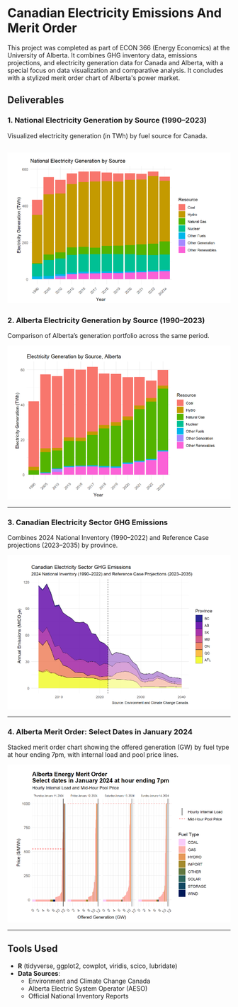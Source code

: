 # Canadian Electricity Emissions And Merit Order

This project was completed as part of ECON 366 (Energy Economics) at the University of Alberta. It combines GHG inventory data, emissions projections, and electricity generation data for Canada and Alberta, with a special focus on data visualization and comparative analysis. It concludes with a stylized merit order chart of Alberta's power market.

## Deliverables

### 1. National Electricity Generation by Source (1990–2023)
Visualized electricity generation (in TWh) by fuel source for Canada.

![National Electricity Generation](images/national_generation_by_source.png)
---

### 2. Alberta Electricity Generation by Source (1990–2023)
Comparison of Alberta’s generation portfolio across the same period.

![Alberta Generation](images/alberta_generation_by_source.png)

---

### 3. Canadian Electricity Sector GHG Emissions
Combines 2024 National Inventory (1990–2022) and Reference Case projections (2023–2035) by province.

![GHG Emissions](images/canadian_electricity_ghg_emissions.png)

---

### 4. Alberta Merit Order: Select Dates in January 2024
Stacked merit order chart showing the offered generation (GW) by fuel type at hour ending 7pm, with internal load and pool price lines.

![Alberta Merit Order](images/ab_merit_order_jan2024.png)

---

## Tools Used

- **R** (tidyverse, ggplot2, cowplot, viridis, scico, lubridate)
- **Data Sources**:
  - Environment and Climate Change Canada
  - Alberta Electric System Operator (AESO)
  - Official National Inventory Reports

